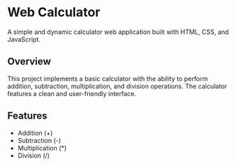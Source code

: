# Web Calculator
A simple and dynamic calculator web application built with HTML, CSS, and JavaScript.

## Overview
This project implements a basic calculator with the ability to perform addition, subtraction, multiplication, and division operations. The calculator features a clean and user-friendly interface.

## Features
- Addition (+)
- Subtraction (-)
- Multiplication (*)
- Division (/)
